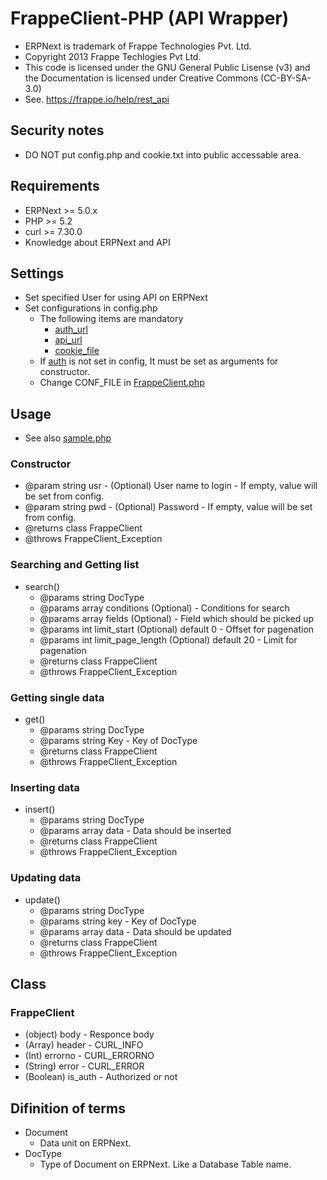 # FrappeClient-PHP (API Wrapper)

- ERPNext is trademark of Frappe Technologies Pvt. Ltd.
- Copyright 2013 Frappe Techlogies Pvt Ltd.
- This code is licensed under the GNU General Public Lisense (v3) and the Documentation is licensed under Creative Commons (CC-BY-SA-3.0)
- See. https://frappe.io/help/rest_api

## Security notes

- DO NOT put config.php and cookie.txt into public accessable area.


## Requirements

- ERPNext >= 5.0.x
- PHP >= 5.2
- curl >= 7.30.0
- Knowledge about ERPNext and API

## Settings

- Set specified User for using API on ERPNext
- Set configurations in config.php
  - The following items are mandatory
    - [auth_url](https://github.com/tmimori/FrappeClient-PHP/blob/master/config.php#L3)
    - [api_url](https://github.com/tmimori/FrappeClient-PHP/blob/master/config.php#L4)
    - [cookie_file](https://github.com/tmimori/FrappeClient-PHP/blob/master/config.php#L6)
  - If [auth](https://github.com/tmimori/FrappeClient-PHP/blob/master/config.php#L5) is not set in config, It must be set as arguments for constructor.
  - Change CONF_FILE in [FrappeClient.php](https://github.com/tmimori/FrappeClient-PHP/blob/master/FrappeClient.php#L27)

## Usage

- See also [sample.php](https://github.com/tmimori/FrappeClient-PHP/blob/master/sample.php)

### Constructor

  - @param string usr - (Optional) User name to login - If empty, value will be set from config.
  - @param string pwd - (Optional) Password - If empty, value will be set from config.
  - @returns class FrappeClient
  - @throws FrappeClient_Exception

### Searching and Getting list

- search()
  - @params string DocType
  - @params array conditions (Optional) - Conditions for search
  - @params array fields (Optional) - Field which should be picked up
  - @params int limit_start (Optional) default 0 - Offset for pagenation
  - @params int limit_page_length (Optional) default 20 - Limit for pagenation
  - @returns class FrappeClient
  - @throws FrappeClient_Exception

### Getting single data

- get()
  - @params string DocType
  - @params string Key - Key of DocType
  - @returns class FrappeClient
  - @throws FrappeClient_Exception

### Inserting data

- insert()
  - @params string DocType
  - @params array data - Data should be inserted
  - @returns class FrappeClient
  - @throws FrappeClient_Exception

### Updating data

- update()
  - @params string DocType
  - @params string key - Key of DocType
  - @params array data - Data should be updated
  - @returns class FrappeClient
  - @throws FrappeClient_Exception


## Class

### FrappeClient

- (object) body - Responce body
- (Array) header - CURL_INFO
- (Int) errorno - CURL_ERRORNO
- (String) error - CURL_ERROR
- (Boolean) is_auth - Authorized or not


## Difinition of terms

- Document
  - Data unit on ERPNext.
- DocType
  - Type of Document on ERPNext. Like a Database Table name.



